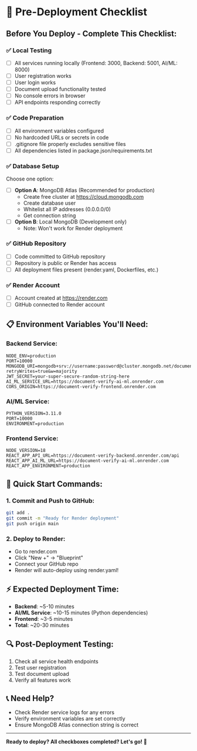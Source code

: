 # 🚀 Pre-Deployment Checklist

## Before You Deploy - Complete This Checklist:

### ✅ Local Testing
- [ ] All services running locally (Frontend: 3000, Backend: 5001, AI/ML: 8000)
- [ ] User registration works
- [ ] User login works  
- [ ] Document upload functionality tested
- [ ] No console errors in browser
- [ ] API endpoints responding correctly

### ✅ Code Preparation
- [ ] All environment variables configured
- [ ] No hardcoded URLs or secrets in code
- [ ] .gitignore file properly excludes sensitive files
- [ ] All dependencies listed in package.json/requirements.txt

### ✅ Database Setup
Choose one option:
- [ ] **Option A**: MongoDB Atlas (Recommended for production)
  - Create free cluster at https://cloud.mongodb.com
  - Create database user
  - Whitelist all IP addresses (0.0.0.0/0)
  - Get connection string
- [ ] **Option B**: Local MongoDB (Development only)
  - Note: Won't work for Render deployment

### ✅ GitHub Repository
- [ ] Code committed to GitHub repository
- [ ] Repository is public or Render has access
- [ ] All deployment files present (render.yaml, Dockerfiles, etc.)

### ✅ Render Account
- [ ] Account created at https://render.com
- [ ] GitHub connected to Render account

## 📋 Environment Variables You'll Need:

### Backend Service:
```
NODE_ENV=production
PORT=10000
MONGODB_URI=mongodb+srv://username:password@cluster.mongodb.net/documentverify?retryWrites=true&w=majority
JWT_SECRET=your-super-secure-random-string-here
AI_ML_SERVICE_URL=https://document-verify-ai-ml.onrender.com
CORS_ORIGIN=https://document-verify-frontend.onrender.com
```

### AI/ML Service:
```
PYTHON_VERSION=3.11.0
PORT=10000
ENVIRONMENT=production
```

### Frontend Service:
```
NODE_VERSION=18
REACT_APP_API_URL=https://document-verify-backend.onrender.com/api
REACT_APP_AI_ML_URL=https://document-verify-ai-ml.onrender.com
REACT_APP_ENVIRONMENT=production
```

## 🎯 Quick Start Commands:

### 1. Commit and Push to GitHub:
```bash
git add .
git commit -m "Ready for Render deployment"
git push origin main
```

### 2. Deploy to Render:
- Go to render.com
- Click "New +" → "Blueprint"
- Connect your GitHub repo
- Render will auto-deploy using render.yaml!

## ⚡ Expected Deployment Time:
- **Backend**: ~5-10 minutes
- **AI/ML Service**: ~10-15 minutes (Python dependencies)
- **Frontend**: ~3-5 minutes
- **Total**: ~20-30 minutes

## 🔍 Post-Deployment Testing:
1. Check all service health endpoints
2. Test user registration
3. Test document upload
4. Verify all features work

## 📞 Need Help?
- Check Render service logs for any errors
- Verify environment variables are set correctly
- Ensure MongoDB Atlas connection string is correct

---

**Ready to deploy? All checkboxes completed? Let's go! 🚀**
